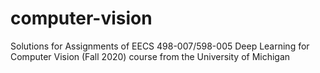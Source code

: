 # computer-vision
Solutions for Assignments of EECS 498-007/598-005 Deep Learning for Computer Vision (Fall 2020) course from the University of Michigan
